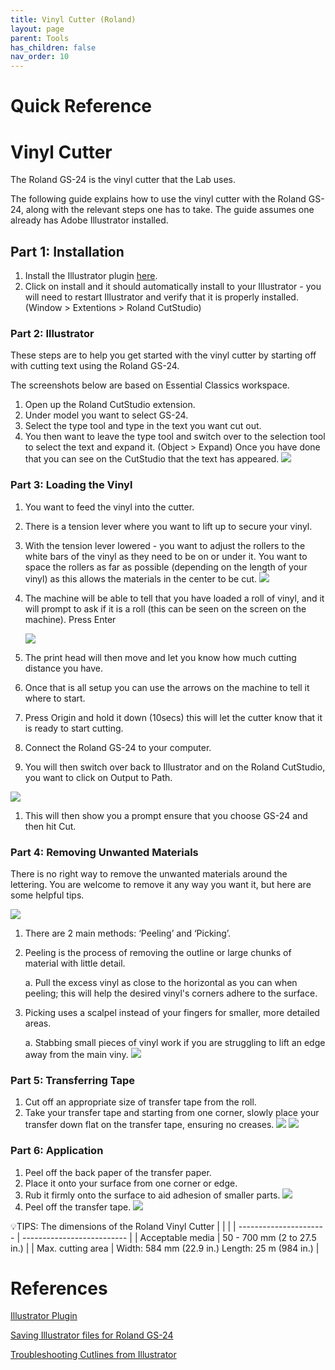 ```yaml
---
title: Vinyl Cutter (Roland)
layout: page
parent: Tools
has_children: false
nav_order: 10
---
```


# Quick Reference

# Vinyl Cutter

The Roland GS-24 is the vinyl cutter that the Lab uses.

The following guide explains how to use the vinyl cutter with the Roland GS-24, along with the relevant steps one has to take. The guide assumes one already has Adobe Illustrator installed.

## Part 1: Installation

1. Install the Illustrator plugin [here](https://exchange.adobe.com/apps/cc/15901/roland-cutstudio-plugin-for-ai).
2. Click on install and it should automatically install to your Illustrator - you will need to restart Illustrator and verify that it is properly installed. (Window > Extentions > Roland CutStudio)

### Part 2: Illustrator

These steps are to help you get started with the vinyl cutter by starting off with cutting text using the Roland GS-24.

The screenshots below are based on Essential Classics workspace.

1. Open up the Roland CutStudio extension.
2. Under model you want to select GS-24.
3. Select the type tool and type in the text you want cut out.
4. You then want to leave the type tool and switch over to the selection tool to select the text and expand it. (Object > Expand) Once you have done that you can see on the CutStudio that the text has appeared.
   ![](/assets/images/vinyl_cutter/text-cut-studio.gif)

### Part 3: Loading the Vinyl

1. You want to feed the vinyl into the cutter.
2. There is a tension lever where you want to lift up to secure your vinyl.
3. With the tension lever lowered - you want to adjust the rollers to the white bars of the vinyl as they need to be on or under it. You want to space the rollers as far as possible (depending on the length of your vinyl) as this allows the materials in the center to be cut.
   ![](/assets/images/vinyl_cutter/tension_bar.svg)
4. The machine will be able to tell that you have loaded a roll of vinyl, and it will prompt to ask if it is a roll (this can be seen on the screen on the machine). Press Enter

   ![](/assets/images/vinyl_cutter/vinyl_detected.gif)

5. The print head will then move and let you know how much cutting distance you have.
6. Once that is all setup you can use the arrows on the machine to tell it where to start.
7. Press Origin and hold it down (10secs) this will let the cutter know that it is ready to start cutting.
8. Connect the Roland GS-24 to your computer.
9. You will then switch over back to Illustrator and on the Roland CutStudio, you want to click on Output to Path.

![](/assets/images/vinyl_cutter/output_path1.gif)

1.  This will then show you a prompt ensure that you choose GS-24 and then hit Cut.

### Part 4: Removing Unwanted Materials

There is no right way to remove the unwanted materials around the lettering. You are welcome to remove it any way you want it, but here are some helpful tips.

![](/assets/images/vinyl_cutter/tools.svg)

1. There are 2 main methods: ‘Peeling’ and ‘Picking’.
2. Peeling is the process of removing the outline or large chunks of material with little detail.

   a. Pull the excess vinyl as close to the horizontal as you can when peeling; this will help the desired vinyl's corners adhere to the surface.

3. Picking uses a scalpel instead of your fingers for smaller, more detailed areas.

   a. Stabbing small pieces of vinyl work if you are
   struggling to lift an edge away from the main viny.
   ![](/assets/images/vinyl_cutter/unwanted_materials.svg)

### Part 5: Transferring Tape

1. Cut off an appropriate size of transfer tape from the roll.
2. Take your transfer tape and starting from one corner, slowly place your transfer down flat on the transfer tape, ensuring no creases.
   ![](/assets/images/vinyl_cutter/setup_transfer_paper.svg)
   ![](/assets/images/vinyl_cutter/transfer_paper.jpg)

### Part 6: Application

1. Peel off the back paper of the transfer paper.
2. Place it onto your surface from one corner or edge.
3. Rub it firmly onto the surface to aid adhesion of smaller parts.
   ![](/assets/images/vinyl_cutter/transfer_to_surface.svg)
4. Peel off the transfer tape.
   ![](/assets/images/vinyl_cutter/final_product.svg)

💡TIPS: The dimensions of the Roland Vinyl Cutter
| | |
| ---------------------- | -------------------------- |
| Acceptable media | 50 - 700 mm (2 to 27.5 in.) |
| Max. cutting area | Width: 584 mm (22.9 in.) Length: 25 m (984 in.) |

# References

[Illustrator Plugin](https://exchange.adobe.com/apps/cc/15901/roland-cutstudio-plugin-for-ai)

[Saving Illustrator files for Roland GS-24](https://www.youtube.com/watch?v=cT2VukASY-s)

[Troubleshooting Cutlines from Illustrator](https://www.youtube.com/watch?v=3Fg1Hmunlcw)
